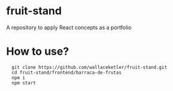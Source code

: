 # fruit-stand
  
  A repository to apply React concepts as a portfolio
# How to use?

```console
  git clone https://github.com/wallaceketler/fruit-stand.git
  cd fruit-stand/frontend/barraca-de-frutas
  npm i
  npm start
```
